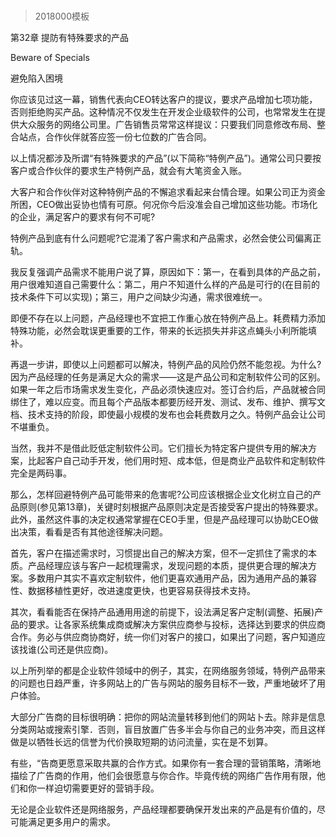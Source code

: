 # 
> 2018000模板



第32章 提防有特殊要求的产品

Beware of Specials



避免陷入困境



你应该见过这一幕，销售代表向CEO转达客户的提议，要求产品增加七项功能，否则拒绝购买产品。这种情况不仅发生在开发企业级软件的公司，也常常发生在提供大众服务的网络公司里。广告销售员常常这样提议：只要我们同意修改布局、整合站点，合作伙伴就答应签一份七位数的广告合同。



以上情况都涉及所谓“有特殊要求的产品”(以下简称“特例产品”)。通常公司只要按客户或合作伙伴的要求生产特例产品，就会有大笔资金入账。



大客户和合作伙伴对这种特例产品的不懈追求看起来台情合理。如果公司正为资金所困，CEO做出妥协也情有可原。何况你今后没准会自己增加这些功能。市场化的企业，满足客户的要求有何不可呢?



特例产品到底有什么问题呢?它混淆了客户需求和产品需求，必然会使公司偏离正轨。



我反复强调产品需求不能用户说了算，原因如下：第一，在看到具体的产品之前，用户很难知道自己需要什么：第二，用户不知道什么样的产品是可行的(在目前的技术条件下可以实现)；第三，用户之间缺少沟通，需求很难统一。



即便不存在以上问题，产品经理也不宜把工作重心放在特例产品上。耗费精力添加特殊功能，必然会耽误更重要的工作，带来的长远损失并非这点蝇头小利所能填补。



再退一步讲，即使以上问题都可以解决，特例产品的风险仍然不能忽视。为什么?因为产品经理的任务是满足大众的需求——这是产品公司和定制软件公司的区别。如果一年之后市场需求发生变化，产品必须快速应对。签订合约后，产品就被合同绑住了，难以应变。而且每个产品版本都要历经开发、测试、发布、维护、撰写文档、技术支持的阶段，即使最小规模的发布也会耗费数月之久。特例产品会让公司不堪重负。



当然，我并不是借此贬低定制软件公司。它们擅长为特定客户提供专用的解决方案，比起客户自己动手开发，他们用时短、成本低，但是商业产品软件和定制软件完全是两码事。



那么，怎样回避特例产品可能带来的危害呢?公司应该根据企业文化树立自己的产品原则(参见第13章)，关键时刻根据产品原则决定是否接受客户提出的特殊要求。此外，虽然这件事的决定权通常掌握在CEO手里，但是产品经理可以协助CEO做出决策，看看是否有其他途径解决问题。



首先，客户在描述需求时，习惯提出自己的解决方案，但不一定抓住了需求的本质。产品经理应该与客户一起梳理需求，发现问题的本质，提供更合理的解决方案。多数用户其实不喜欢定制软件，他们更喜欢通用产品，因为通用产品的兼容性、数据移植性更好，改进速度更快，也更容易获得技术支持。



其次，看看能否在保持产品通用用途的前提下，设法满足客户定制(调整、拓展)产品的要求。让各家系统集成商或解决方案供应商参与投标，选择达到要求的供应商合作。务必与供应商协商好，统一你们对客户的接口，如果出了问题，客户知道应该找谁(公司还是供应商)。



以上所列举的都是企业软件领域中的例子，其实，在网络服务领域，特例产品带来的问题也日趋严重，许多网站上的广告与网站的服务目标不一致，严重地破坏了用户体验。



大部分广告商的目标很明确：把你的网站流量转移到他们的网站卜去。除非是信息分类网站或搜索引擎．否则，盲目放置广告多半会与你自己的业务冲突，而且这样做是以牺牲长远的信誉为代价换取短期的访问流量，实在是不划算。



有些，“告商更愿意采取共赢的合作方式。如果你有一套合理的营销策略，清晰地描绘了广告商的作用，他们会很愿意与你合作。毕竟传统的网络广告作用有限，他们和你一样迫切需要更好的营销手段。



无论是企业软件还是网络服务，产品经理都要确保开发出来的产品是有价值的，尽可能满足更多用户的需求。



